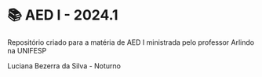 # 📚 AED I - 2024.1

Repositório criado para a matéria de AED I ministrada pelo professor Arlindo na UNIFESP

Luciana Bezerra da Silva - Noturno
